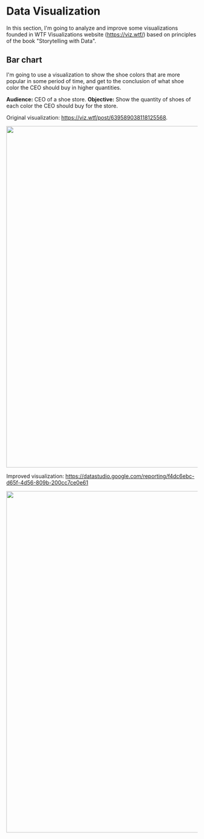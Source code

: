 # Data Visualization

In this section, I'm going to analyze and improve some visualizations founded in WTF Visualizations website (https://viz.wtf/) based on principles of the book "Storytelling with Data".

## Bar chart

I'm going to use a visualization to show the shoe colors that are more popular in some period of time, and get to the conclusion of what shoe color the CEO should buy in higher quantities.

**Audience:** CEO of a shoe store.
**Objective:** Show the quantity of shoes of each color the CEO should buy for the store.

Original visualization: https://viz.wtf/post/639589038118125568.

<p align="center">
    <img src="screenshots/1.png" width="900">
</p>
    
Improved visualization: https://datastudio.google.com/reporting/f4dc6ebc-d65f-4d56-809b-200cc7ce0e61

<p align="center">
    <img src="screenshots/2.png" width="900">
</p>
